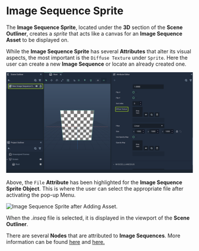 # Image Sequence Sprite

The **Image Sequence Sprite**, located under the **3D** section of the **Scene Outliner**, creates a *sprite* that acts like a canvas for an **Image Sequence Asset** to be displayed on. 

While the **Image Sequence Sprite** has several **Attributes** that alter its visual aspects, the most important is the `Diffuse Texture` under `Sprite`. Here the user can create a new **Image Sequence** or locate an already created one. 

![Image Sequence Sprite before Adding Asset.](../../../.gitbook/assets/imagesequencebefore.png)


Above, the `File` **Attribute** has been highlighted for the **Image Sequence Sprite Object**. This is where the user can select the appropriate file after activating the pop-up Menu. 

![Image Sequence Sprite after Adding Asset.](../../../.gitbook/assets/imagesequencespriteexample.gif)

When the *.inseq* file is selected, it is displayed in the viewport of the **Scene Outliner**. 

There are several **Nodes** that are attributed to **Image Sequences**. More information can be found [here](../../../toolbox/incari/imagesequence/README.md) and [here.](../../../toolbox/events/imagesequence/README.md)